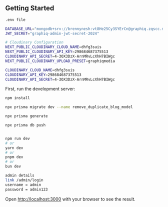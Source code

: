 

## Getting Started
```bash
.env file

DATABASE_URL="mongodb+srv://brennynesh:vt8He25Cy3SYErCn@graphiq.zqscc.mongodb.net/graphiq?retryWrites=true&w=majority&appName=graphiq"
JWT_SECRET="graphiq-admin-jwt-secret-2024"

# Cloudinary Configuration
NEXT_PUBLIC_CLOUDINARY_CLOUD_NAME=dhfg3suis
NEXT_PUBLIC_CLOUDINARY_API_KEY=298684687375513
CLOUDINARY_API_SECRET=4-3OX3DzX-ArnMRvLcXhH7BIWgc
NEXT_PUBLIC_CLOUDINARY_UPLOAD_PRESET=graphiqmedia

CLOUDINARY_CLOUD_NAME=dhfg3suis
CLOUDINARY_API_KEY=298684687375513
CLOUDINARY_API_SECRET=4-3OX3DzX-ArnMRvLcXhH7BIWgc

```


First, run the development server:

```bash
npm install

npx prisma migrate dev --name remove_duplicate_blog_model

npx prisma generate

npx prisma db push 


npm run dev
# or
yarn dev
# or
pnpm dev
# or
bun dev
```
```bash
admin details
link /admin/login
username = admin
password = admin123
```
Open [http://localhost:3000](http://localhost:3000) with your browser to see the result.

